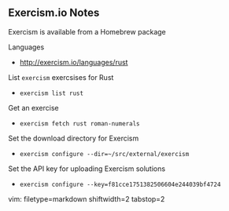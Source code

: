 ## Exercism.io Notes ##

Exercism is available from a Homebrew package

Languages
- http://exercism.io/languages/rust

List `exercism` exercsises for Rust
- `exercism list rust`

Get an exercise
- `exercism fetch rust roman-numerals`

Set the download directory for Exercism
- `exercism configure --dir=~/src/external/exercism`

Set the API key for uploading Exercism solutions
- `exercism configure --key=f81cce1751382506604e244039bf4724`

vim: filetype=markdown shiftwidth=2 tabstop=2
